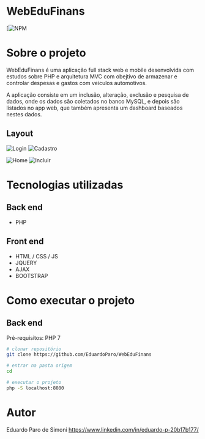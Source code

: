 # WebEduFinans
[![NPM](https://github.com/EduardoParo/WebEduFinans/blob/main/LICENSE)

# Sobre o projeto

WebEduFinans é uma aplicação full stack web e mobile desenvolvida com estudos sobre PHP e arquitetura MVC com obejtivo de armazenar e controlar despesas e gastos com veiculos automotivos.

A aplicação consiste em um inclusão, alteração, exclusão e pesquisa de dados, onde os dados são coletados no banco MySQL, e depois são listados no app web, que também apresenta um dashboard baseados nestes dados.

## Layout 
![Login](https://user-images.githubusercontent.com/63751196/128934313-df026184-57e8-4622-bcb4-6b4b787aae68.png) 
![Cadastro](https://user-images.githubusercontent.com/63751196/128935076-dfa6c96f-a026-4c13-9a3a-7830a1147646.png)

![Home](https://user-images.githubusercontent.com/63751196/128935785-79c129c5-25b9-41eb-a3c6-0a9b0bfed6df.png)
![Incluir](https://user-images.githubusercontent.com/63751196/128935856-9cccc1fd-5d28-4073-8329-22c05faee8e2.png)

# Tecnologias utilizadas
## Back end
- PHP

## Front end
- HTML / CSS / JS 
- JQUERY
- AJAX
- BOOTSTRAP

# Como executar o projeto

## Back end
Pré-requisitos: PHP 7

```bash
# clonar repositório
git clone https://github.com/EduardoParo/WebEduFinans

# entrar na pasta origem
cd 

# executar o projeto
php -S localhost:8080
```

# Autor

Eduardo Paro de Simoni
https://www.linkedin.com/in/eduardo-p-20b17b177/

